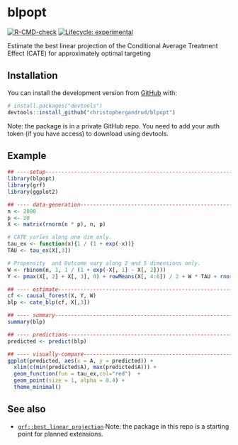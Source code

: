 
# blpopt

<!-- badges: start -->
[![R-CMD-check](https://github.com/christophergandrud/blpopt/actions/workflows/R-CMD-check.yaml/badge.svg)](https://github.com/christophergandrud/blpopt/actions/workflows/R-CMD-check.yaml)
[![Lifecycle: experimental](https://img.shields.io/badge/lifecycle-experimental-orange.svg)](https://lifecycle.r-lib.org/articles/stages.html#experimental)
<!-- badges: end -->

Estimate the best linear projection of the Conditional Average Treatment Effect (CATE) for approximately optimal targeting

## Installation

You can install the development version from [GitHub](https://github.com/) with: 

``` r
# install.packages("devtools")
devtools::install_github("christophergandrud/blpopt")
```

Note: the package is in a private GitHub repo. You need to 
add your auth token (if you have access) to download using devtools.

## Example

```r
## ----setup--------------------------------------------------------------------
library(blpopt)
library(grf)
library(ggplot2)

## ---- data-generation---------------------------------------------------------
n <- 2000
p <- 20
X <- matrix(rnorm(n * p), n, p)

# CATE varies along one dim only.
tau_ex <- function(x){1 / (1 + exp(-x))} 
TAU <- tau_ex(X[,3])

# Propensity  and Outcome vary along 2 and 5 dimensions only.
W <- rbinom(n, 1, 1 / (1 + exp(-X[, 1] - X[, 2]))) 
Y <- pmax(X[, 2] + X[, 3], 0) + rowMeans(X[, 4:6]) / 2 + W * TAU + rnorm(n)

## ---- estimate----------------------------------------------------------------
cf <- causal_forest(X, Y, W)
blp <- cate_blp(cf, X[,3])

## ---- summary-----------------------------------------------------------------
summary(blp)

## ---- predictions-------------------------------------------------------------
predicted <- predict(blp)

## ---- visually-compare--------------------------------------------------------
ggplot(predicted, aes(x = A, y = predicted)) +
  xlim(c(min(predicted$A), max(predicted$A))) +
  geom_function(fun = tau_ex,col="red")  + 
  geom_point(size = 1, alpha = 0.4) +
  theme_minimal()
```

## See also

- [`grf::best_linear_projection`](https://grf-labs.github.io/grf/reference/best_linear_projection.html) Note: the package in this repo is a starting point for planned extensions.
